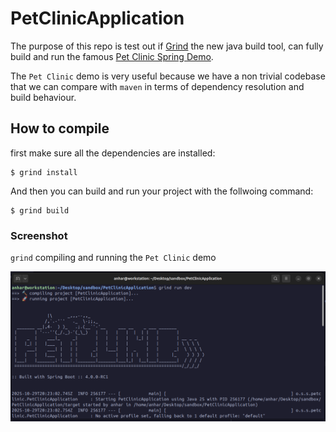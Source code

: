 # PetClinicApplication

The purpose of this repo is test out if [Grind](https://github.com/AnharHussainMiah/grind) the new java build tool, can fully build and run the famous [Pet Clinic Spring Demo](https://github.com/spring-projects/spring-petclinic).

The `Pet Clinic` demo is very useful because we have a non trivial codebase that we can compare with `maven` in terms of dependency resolution and build behaviour.

## How to compile

first make sure all the dependencies are installed:

```shell
$ grind install
```

And then you can build and run your project with the follwoing command:

```shell
$ grind build
```

### Screenshot

`grind` compiling and running the `Pet Clinic` demo

![alt text](image.png)
